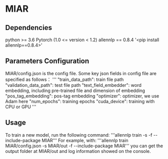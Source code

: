 # MIAR


Dependencies
-
python >= 3.6
Pytorch (1.0 <= version < 1.2)
allennlp == 0.8.4
'<pip install allennlp==0.8.4>'

Parameters Configuration
-
MIAR/config.json is the config file. Some key json fields in config file are specified as follows：
'''
"train_data_path": train file path
"validation_data_path": test file path
"text_field_embedder": word embedding, including pre-trained file and dimension of embedding 
"pos_tag_embedding": pos-tag embedding
"optimizer": optimizer, we use Adam here
"num_epochs": training epochs
"cuda_device": training with CPU or GPU
'''

Usage
-
To train a new model, run the following command:
'''allennlp train <config file> -s <serialization path> -f --include-package MIAR'''
For example, with:
'''allennlp train MIAR/config.json -s MIAR/out -f --include-package MIAR'''
you can get the output folder at MIAR/out and log information showed on the console.
